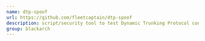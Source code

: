```yaml
---
name: dtp-spoof
url: https://github.com/fleetcaptain/dtp-spoof
description: script/security tool to test Dynamic Trunking Protocol configuration on a switch. URL : https://github.com/fleetcaptain/dtp-spoof Groups : blackarch blackarch-networking
group: blackarch
---
```

